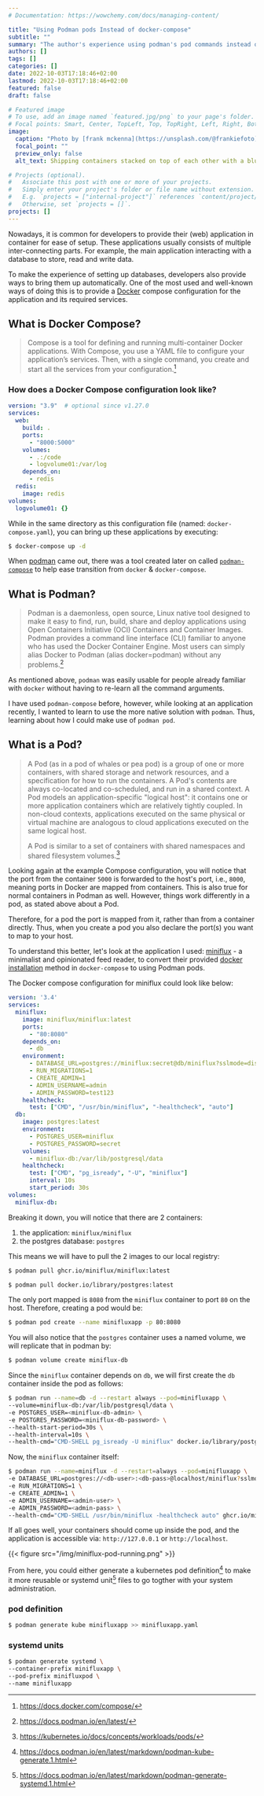```yaml
---
# Documentation: https://wowchemy.com/docs/managing-content/

title: "Using Podman pods Instead of docker-compose"
subtitle: ""
summary: "The author's experience using podman's pod commands instead of letting podman-compose create an experience like docker-compose."
authors: []
tags: []
categories: []
date: 2022-10-03T17:18:46+02:00
lastmod: 2022-10-03T17:18:46+02:00
featured: false
draft: false

# Featured image
# To use, add an image named `featured.jpg/png` to your page's folder.
# Focal points: Smart, Center, TopLeft, Top, TopRight, Left, Right, BottomLeft, Bottom, BottomRight.
image:
  caption: "Photo by [frank mckenna](https://unsplash.com/@frankiefoto) on [Unsplash](https://unsplash.com/)"
  focal_point: ""
  preview_only: false
  alt_text: Shipping containers stacked on top of each other with a blue sky background

# Projects (optional).
#   Associate this post with one or more of your projects.
#   Simply enter your project's folder or file name without extension.
#   E.g. `projects = ["internal-project"]` references `content/project/deep-learning/index.md`.
#   Otherwise, set `projects = []`.
projects: []
---
```

Nowadays, it is common for developers to provide their (web) application in container for ease of setup. These applications usually consists of multiple inter-connecting parts. For example, the main application interacting with a database to store, read and write data.

To make the experience of setting up databases, developers also provide ways to bring them up automatically. One of the most used and well-known ways of doing this is to provide a [Docker](https://www.docker.com/) compose configuration for the application and its required services.

## What is Docker Compose?
> Compose is a tool for defining and running multi-container Docker applications. With Compose, you use a YAML file to configure your application’s services. Then, with a single command, you create and start all the services from your configuration.[^0]

### How does a Docker Compose configuration look like?
```YAML
version: "3.9"  # optional since v1.27.0
services:
  web:
    build: .
    ports:
      - "8000:5000"
    volumes:
      - .:/code
      - logvolume01:/var/log
    depends_on:
      - redis
  redis:
    image: redis
volumes:
  logvolume01: {}
```
While in the same directory as this configuration file (named: `docker-compose.yaml`), you can bring up these applications by executing:
```bash
$ docker-compose up -d
```

When [podman](https://podman.io/) came out, there was a tool created later on called [`podman-compose`](https://github.com/containers/podman-compose) to help ease transition from `docker` & `docker-compose`.

## What is Podman?
> Podman is a daemonless, open source, Linux native tool designed to make it easy to find, run, build, share and deploy applications using Open Containers Initiative (OCI) Containers and Container Images. Podman provides a command line interface (CLI) familiar to anyone who has used the Docker Container Engine. Most users can simply alias Docker to Podman (alias docker=podman) without any problems.[^1]

As mentioned above, `podman` was easily usable for people already familiar with `docker` without having to re-learn all the command arguments.

I have used `podman-compose` before, however, while looking at an application recently, I wanted to learn to use the more native solution with `podman`. Thus, learning about how I could make use of `podman pod`.

## What is a Pod?
> A Pod (as in a pod of whales or pea pod) is a group of one or more containers, with shared storage and network resources, and a specification for how to run the containers. A Pod's contents are always co-located and co-scheduled, and run in a shared context. A Pod models an application-specific "logical host": it contains one or more application containers which are relatively tightly coupled. In non-cloud contexts, applications executed on the same physical or virtual machine are analogous to cloud applications executed on the same logical host.
>
> A Pod is similar to a set of containers with shared namespaces and shared filesystem volumes.[^2]

Looking again at the example Compose configuration, you will notice that the port from the container `5000` is forwarded to the host's port, i.e., `8000`, meaning ports in Docker are mapped from containers. This is also true for normal containers in Podman as well. However, things work differently in a pod, as stated above about a Pod.

Therefore, for a pod the port is mapped from it, rather than from a container directly. Thus, when you create a pod you also declare the port(s) you want to map to your host.

To understand this better, let's look at the application I used: [miniflux](https://miniflux.app) - a minimalist and opinionated feed reader, to convert their provided [docker installation](https://miniflux.app/docs/installation.html#docker) method in `docker-compose` to using Podman pods.

The Docker compose configuration for miniflux could look like below:
```yaml
version: '3.4'
services:
  miniflux:
    image: miniflux/miniflux:latest
    ports:
      - "80:8080"
    depends_on:
      - db
    environment:
      - DATABASE_URL=postgres://miniflux:secret@db/miniflux?sslmode=disable
      - RUN_MIGRATIONS=1
      - CREATE_ADMIN=1
      - ADMIN_USERNAME=admin
      - ADMIN_PASSWORD=test123
    healthcheck:
      test: ["CMD", "/usr/bin/miniflux", "-healthcheck", "auto"]
  db:
    image: postgres:latest
    environment:
      - POSTGRES_USER=miniflux
      - POSTGRES_PASSWORD=secret
    volumes:
      - miniflux-db:/var/lib/postgresql/data
    healthcheck:
      test: ["CMD", "pg_isready", "-U", "miniflux"]
      interval: 10s
      start_period: 30s
volumes:
  miniflux-db:
```

Breaking it down, you will notice that there are 2 containers:
1. the application: `miniflux/miniflux`
2. the postgres database: `postgres`

This means we will have to pull the 2 images to our local registry:
```bash
$ podman pull ghcr.io/miniflux/miniflux:latest

$ podman pull docker.io/library/postgres:latest
```

The only port mapped is `8080` from the `miniflux` container to port `80` on the host. Therefore, creating a pod would be:
```bash
$ podman pod create --name minifluxapp -p 80:8080
```

You will also notice that the `postgres` container uses a named volume, we will replicate that in podman by:
```bash
$ podman volume create miniflux-db
```

Since the `miniflux` container depends on `db`, we will first create the `db` container inside the pod as follows:
```bash
$ podman run --name=db -d --restart always --pod=minifluxapp \
--volume=miniflux-db:/var/lib/postgresql/data \
-e POSTGRES_USER=<miniflux-db-admin> \
-e POSTGRES_PASSWORD=<miniflux-db-password> \
--health-start-period=30s \
--health-interval=10s \
--health-cmd="CMD-SHELL pg_isready -U miniflux" docker.io/library/postgres:latest
```

Now, the `miniflux` container itself:
```bash
$ podman run --name=miniflux -d --restart=always --pod=minifluxapp \
-e DATABASE_URL=postgres://<db-user>:<db-pass>@localhost/miniflux?sslmode=disable \
-e RUN_MIGRATIONS=1 \
-e CREATE_ADMIN=1 \
-e ADMIN_USERNAME=<admin-user> \
-e ADMIN_PASSWORD=<admin-pass> \
--health-cmd="CMD-SHELL /usr/bin/miniflux -healthcheck auto" ghcr.io/miniflux/miniflux:latest
```

If all goes well, your containers should come up inside the pod, and the application is accessible via: `http://127.0.0.1` or `http://localhost`.

{{< figure src="/img/miniflux-pod-running.png" >}}

From here, you could either generate a kubernetes pod definition[^3] to make it more reusable or systemd unit[^4] files to go togther with your system administration.

### pod definition
```bash
$ podman generate kube minifluxapp >> minifluxapp.yaml
```

### systemd units
```bash
$ podman generate systemd \
--container-prefix minifluxapp \
--pod-prefix minifluxpod \
--name minifluxapp
```

[^0]: https://docs.docker.com/compose/
[^1]: https://docs.podman.io/en/latest/
[^2]: https://kubernetes.io/docs/concepts/workloads/pods/
[^3]: https://docs.podman.io/en/latest/markdown/podman-kube-generate.1.html
[^4]: https://docs.podman.io/en/latest/markdown/podman-generate-systemd.1.html
